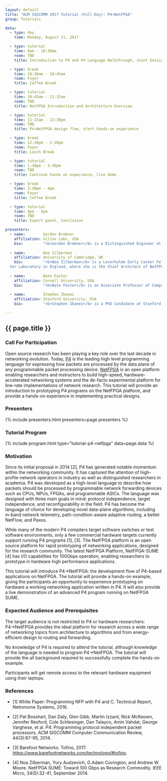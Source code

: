 ```yaml
---
layout: default
title: "ACM SIGCOMM 2017 Tutorial (Full-Day): P4→NetFPGA"
group: Tutorials

data:
  - type: day
    time: Monday, August 21, 2017

  - type: tutorial
    time: 9am - 10:30am
    room: TBD
    title: Introduction to P4 and P4 Language Walkthrough, Joint Session with P4 Tutorial

  - type: break
    time: 10:30am - 10:45am
    room: Foyer
    title: Coffee Break

  - type: tutorial
    time: 10:45am - 11:15am
    room: TBD
    title: NetFPGA Introduction and Architecture Overview

  - type: tutorial
    time: 11:15am - 12:30pm
    room: TBD
    title: P4→NetFPGA design flow, start hands-on experience

  - type: break
    time: 12:30pm - 1:30pm
    room: Foyer
    title: Lunch Break

  - type: tutorial
    time: 1:30pm - 3:30pm
    room: TBD
    title: Continue hands on experience, live demo

  - type: break
    time: 3:30pm - 4pm
    room: Foyer
    title: Coffee Break

  - type: tutorial
    time: 4pm - 5pm
    room: TBD
    title: Expert panel, Conclusion

presenters:
  - name:        Gordon Brebner
    affiliation: Xilinx Labs, USA
    bio:         "<b>Gordon Brebner</b> is a Distinguished Engineer at Xilinx, Inc., the world’s leading provider of all-programmable FPGAs and SoCs.  He works in Xilinx Labs, leading an international group researching issues surrounding networked processing systems of the future.  His main personal research interests concern dynamically reconfigurable architectures, domain-specific languages with highly concurrent implementations, and high performance networking.  Most recently, his research has led to the Xilinx SDNet product for SDN and NFV at 100G+ rates.  He holds around 40 patents and has published around 60 papers in the general area of networking with FPGAs.  Prior to joining Xilinx in 2002, he was the Professor of Computer Systems and Head of the Department of Computer Science at the University of Edinburgh.  He is currently co-chair of the P4 Language Design working group in P4.org, and chair of the Protocol Independent Forwarding working group in the Open Networking Foundation."
  
  - name:        Noa Zilberman
    affiliation: University of Cambridge, UK
    bio:         "<b>Noa Zilberman</b> is a Leverhulme Early Career Fellow at the University of Cambridge
  ter Laboratory in England, where she is the Chief Architect of NetFPGA SUME. Her research interests include high-performance networking and computing architectures, converged interconnect, network measurements and open source hardware research. Zilberman has over 15 years of industrial experience. In her last role before joining the University of Cambridge, she was a Senior Principal Chip Architect at Broadcom's Network Switching group. She is a Senior Member of IEEE, a member of ACM, Usenix and BCS, and has a PhD in Electrical Engineering from Tel Aviv University."
  
  - name:        Nate Foster
    affiliation: Cornell University, USA
    bio:         "<b>Nate Foster</b> is an Associate Professor of Computer Science at Cornell University and a Visiting Researcher at Barefoot Networks. He serves as chair of the P4 Technical Steering Committee and as co-chair of the P4 Language Design Working Group. His research focuses on the design and implementation of languages for programming software-defined networks. In the past he has also worked on bidirectional languages (also known as 'lenses'), data provenance, type systems, mechanized proof, and formal semantics. He received a PhD in Computer and Information Science from the University of Pennsylvania, an MPhil in History and Philosophy of Science from Cambridge University, and a BA in Computer Science from Williams College. His awards include a Sloan Research Fellowship, an NSF CAREER Award, a Most Influential POPL Paper Award, a Tien '72 Teaching Award, a Cornell Engineering Research Excellence Award, and a Rubinoff Award."
  
  - name:        Stephen Ibanez
    affiliation: Stanford University, USA
    bio:         "<b>Stephen Ibanez</b> is a PhD Candidate at Stanford working with Professor Nick McKeown. His research interests involve finding new and exciting applications for programmable data-planes, running P4 programs on programmable hardware, network measurement and management, as well as network security. He is currently using P4 to design switches that implement proactive congestion control algorithms for next generation datacenter networks. Stephen is leading the effort to bring together a community of developers and users for the P4→NetFPGA platform."

---
```


## {{ page.title }}

### Call For Participation

Open source research has been playing a key role over the last decade in networking evolution. Today, [P4](http://p4.org/) is the leading high level programming language for expressing how packets are processed by the data plane of any programmable packet processing device. [NetFPGA](http://netfpga.org/site/#/) is an open platform enabling researchers and instructors to build high-speed, hardware-accelerated networking systems and the de-facto experimental platform for line-rate implementations of network research. This tutorial will provide an introduction to prototyping P4 programs on the NetFPGA platform, and provide a hands-on experience in implementing practical designs.

### Presenters

{% include presenters.html presenters=page.presenters %}

### Tutorial Program

{% include program.html type="tutorial-p4-netfpga" data=page.data %}

### Motivation

Since its initial proposal in 2014 [2], P4 has generated notable momentum within the networking community. It has captured the attention of high-profile network operators in industry as well as distinguished researchers in academia. P4 was developed as a high-level language to describe how packets should be processed by programmable network forwarding devices such as CPUs, NPUs, FPGAs, and programmable ASICs. The language was designed with three main goals in mind: protocol independence, target independence, and reconfigurability in the field. P4 has become the language of choice for developing novel data-plane algorithms, including in-band network telemetry, path-condition-aware adaptive routing, a better NetFlow, and Paxos.

While many of the modern P4 compilers target software switches or test software environments, only a few commercial hardware targets currently support running P4 programs [1], [3]. The NetFPGA platform is an open source platform for rapid prototyping of networking applications, designed for the research community. The latest NetFPGA Platform, NetFPGA-SUME [4] has I/O capabilities for 100Gbps operation, enabling researchers to prototype in hardware high performance applications.

This tutorial will introduce P4→NetFPGA: the development flow of P4-based applications on NetFPGA. The tutorial will provide a hands-on example, giving the participants an opportunity to experience prototyping on hardware a working networking application written in P4. It will also provide a live demonstration of an advanced P4 program running on NetFPGA SUME.

### Expected Audience and Prerequisites

The target audience is not restricted to P4 or hardware researchers: P4→NetFPGA provides the ideal platform for research across a wide range of networking topics from architecture to algorithms and from energy-efficient design to routing and forwarding.

No knowledge of P4 is required to attend the tutorial, although knowledge of the language is needed to program P4→NetFPGA. The tutorial will provide the all background required to successfully complete the hands-on example.

Participants will get remote access to the relevant hardware equipment using their laptops.

### References

- [1] White Paper: Programming NFP with P4 and C. Technical Report, Netronome Systems, 2016.

- [2] Pat Bosshart, Dan Daly, Glen Gibb, Martin Izzard, Nick McKeown, Jennifer Rexford, Cole Schlesinger, Dan Talayco, Amin Vahdat, George Varghese, et al. P4: Programming protocol independent packet processors. ACM SIGCOMM Computer Communication Review, 44(3):87-95, 2014.

- [3] Barefoot Networks. Tofino, 2017. https://www.barefootnetworks.com/technology/#tofino.

- [4] Noa Zilberman, Yury Audzevich, G.Adam Covington, and Andrew W. Moore. NetFPGA SUME: Toward 100 Gbps as Research Commodity. IEEE Micro, 34(5):32-41, September 2014.
